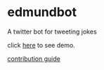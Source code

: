 # edmundbot

A twitter bot for tweeting jokes

click [here](https://twitter.com/_edmundbot) to see demo.

[contribution guide](docs/CONTRIBUTING.MD)
